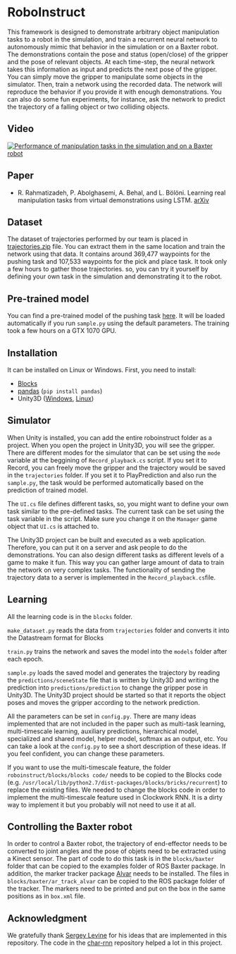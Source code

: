 # RoboInstruct

This framework is designed to demonstrate arbitrary object manipulation tasks to a robot in the simulation, and train a recurrent neural network to autonomously mimic that behavior in the simulation or on a Baxter robot. The demonstrations contain the pose and status (open/close) of the gripper and the pose of relevant objects. At each time-step, the neural network takes this information as input and predicts the next pose of the gripper. You can simply move the gripper to manipulate some objects in the simulator. Then, train a network using the recorded data. The network will reproduce the behavior if you provide it with enough demonstrations. You can also do some fun experiments, for instance, ask the network to predict the trajectory of a falling object or two colliding objects.

Video
------------
[![Performance of manipulation tasks in the simulation and on a Baxter robot](https://img.youtube.com/vi/9vYlIG2ozaM/0.jpg)](https://www.youtube.com/watch?v=9vYlIG2ozaM)

Paper
------------
  * R. Rahmatizadeh, P. Abolghasemi, A. Behal, and L. B&ouml;l&ouml;ni.
	Learning real manipulation tasks from virtual demonstrations using LSTM.
	[arXiv](http://arxiv.org/abs/1603.03833)


Dataset
------------
The dataset of trajectories performed by our team is placed in [trajectories.zip](https://github.com/rrahmati/roboinstruct-1/blob/master/blocks/trajectories.zip) file. You can extract them in the same location and train the network using that data. It contains around 369,477 waypoints for the pushing task and 107,533 waypoints for the pick and place task. It took only a few hours to gather those trajectories. so, you can try it yourself by defining your own task in the simulation and demonstrating it to the robot.

Pre-trained model
------------
You can find a pre-trained model of the pushing task [here](https://github.com/rrahmati/roboinstruct-1/blob/master/blocks/models/ID_False_18_False_False_1_8_MDN_20_one-previous_True_True_1-1-1_0.0_1_bottom_False_3_50_10_50_best.pkl). It will be loaded automatically if you run ``sample.py`` using the default parameters. The training took a few hours on a GTX 1070 GPU.

Installation
------------
It can be installed on Linux or Windows. First, you need to install:
  * [Blocks](http://blocks.readthedocs.io/en/latest/setup.html)
  * [pandas](http://pandas.pydata.org/) (``pip install pandas``)
  * Unity3D ([Windows](https://unity3d.com/), [Linux](http://forum.unity3d.com/threads/unity-on-linux-release-notes-and-known-issues.350256/))

Simulator
------------
When Unity is installed, you can add the entire roboinstruct folder as a project. When you open the project in Unity3D, you will see the gripper. There are different modes for the simulator that can be set using the ``mode`` variable at the beggining of ``Record_playback.cs`` script. If you set it to Record, you can freely move the gripper and the trajectory would be saved in the ``trajectories`` folder. If you set it to PlayPrediction and also run the ``sample.py``, the task would be performed automatically based on the prediction of trained model.

The ``UI.cs`` file defines different tasks, so, you might want to define your own task similar to the pre-defined tasks. The current task can be set using the task variable in the script. Make sure you change it on the ``Manager`` game object that ``UI.cs`` is attached to.

The Unity3D project can be built and executed as a web application. Therefore, you can put it on a server and ask people to do the demonstrations. You can also design different tasks as different levels of a game to make it fun. This way you can gather large amount of data to train the network on very complex tasks. The functionality of sending the trajectory data to a server is implemented in the ``Record_playback.cs``file.

Learning
------------
All the learning code is in the ``blocks`` folder.

``make_dataset.py`` reads the data from ``trajectories`` folder and converts it into the Datastream format for Blocks

``train.py`` trains the network and saves the model into the ``models`` folder after each epoch.

``sample.py`` loads the saved model and generates the trajectory by reading the ``predictions/sceneState`` file that is written by Unity3D and writing the prediction into ``predictions/prediction`` to change the gripper pose in Unity3D. The Unity3D project should be started so that it reports the object poses and moves the gripper according to the network prediction.

All the parameters can be set in ``config.py``.
There are many ideas implemented that are not included in the paper such as multi-task learning, multi-timescale learning, auxiliary predictions, hierarchical model, specialized and shared model, helper model, softmax as an output, etc. You can take a look at the ``config.py`` to see a short description of these ideas. If you feel confident, you can change these parameters.

If you want to use the multi-timescale feature, the folder ``roboinstruct/blocks/blocks code/`` needs to be copied to the Blocks code (e.g. ``/usr/local/lib/python2.7/dist-packages/blocks/bricks/recurrent``) to replace the existing files. We needed to change the blocks code in order to implement the multi-timescale feature used in Clockwork RNN. It is a dirty way to implement it but you probably will not need to use it at all.

Controlling the Baxter robot
------------
In order to control a Baxter robot, the trajectory of end-effector needs to be converted to joint angles and the pose of objets need to be extracted using a Kinect sensor. The part of code to do this task is in the ``blocks/baxter`` folder that can be copied to the examples folder of ROS Baxter package. In addition, the marker tracker package [Alvar](http://wiki.ros.org/ar_track_alvar) needs to be installed. The files in ``blocks/baxter/ar_track_alvar`` can be copied to the ROS package folder of the tracker. The markers need to be printed and put on the box in the same positions as in ``box.xml`` file.

Acknowledgment
------------
We gratefully thank [Sergey Levine               ](https://people.eecs.berkeley.edu/~svlevine/                                             ) for his ideas that are implemented in this repository. The code in the [char-rnn](https://github.com/johnarevalo/blocks-char-rnn) repository helped a lot in this project.
